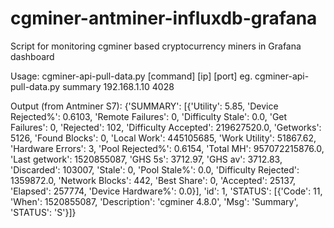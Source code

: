 # cgminer-antminer-influxdb-grafana
Script for monitoring cgminer based cryptocurrency miners in Grafana dashboard

Usage:
cgminer-api-pull-data.py [command] [ip] [port]
eg. cgminer-api-pull-data.py summary 192.168.1.10 4028

Output (from Antminer S7):
{'SUMMARY': [{'Utility': 5.85, 'Device Rejected%': 0.6103, 'Remote Failures': 0, 'Difficulty Stale': 0.0, 'Get Failures': 0, 'Rejected': 102, 'Difficulty Accepted': 219627520.0, 'Getworks': 5126, 'Found Blocks': 0, 'Local Work': 445105685, 'Work Utility': 51867.62, 'Hardware Errors': 3, 'Pool Rejected%': 0.6154, 'Total MH': 957072215876.0, 'Last getwork': 1520855087, 'GHS 5s': 3712.97, 'GHS av': 3712.83, 'Discarded': 103007, 'Stale': 0, 'Pool Stale%': 0.0, 'Difficulty Rejected': 1359872.0, 'Network Blocks': 442, 'Best Share': 0, 'Accepted': 25137, 'Elapsed': 257774, 'Device Hardware%': 0.0}], 'id': 1, 'STATUS': [{'Code': 11, 'When': 1520855087, 'Description': 'cgminer 4.8.0', 'Msg': 'Summary', 'STATUS': 'S'}]}

